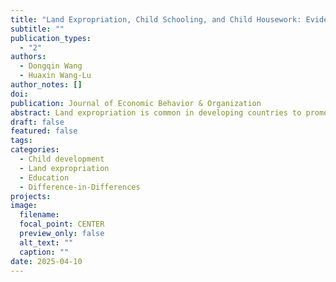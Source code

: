 ```yaml
---
title: "Land Expropriation, Child Schooling, and Child Housework: Evidence from China"
subtitle: ""
publication_types:
  - "2"
authors:
  - Dongqin Wang
  - Huaxin Wang-Lu
author_notes: []
doi:
publication: Journal of Economic Behavior & Organization
abstract: Land expropriation is common in developing countries to promote local development through resource allocation, yet rapid urbanization often leads local governments to seize farmland unilaterally. The benefits to households and the effects on child outcomes remain unclear. Exploiting the timing of exposure to farmland expropriation, we use a difference-in-differences design to examine its impact on children’s schooling rates and weekend housework in rural China. Our findings show that land expropriation increases school attendance by 5.2 percentage points, though it also raises children’s weekend housework time. These results are robust to alternative controls, heterogeneous treatment effects, and various confounding tests. This paper illuminates the consequences of regional resource allocation on child development and highlights the need for policymakers to adopt a nuanced approach in supporting children affected by land expropriation and similar policies.
draft: false
featured: false
tags:
categories:
  - Child development
  - Land expropriation
  - Education
  - Difference-in-Differences
projects:
image:
  filename:
  focal_point: CENTER
  preview_only: false
  alt_text: ""
  caption: ""
date: 2025-04-10
---
```

